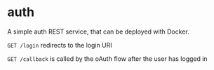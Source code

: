 # auth

A simple auth REST service, that can be deployed with Docker.

`GET /login` redirects to the login URI

`GET /callback` is called by the oAuth flow after the user has logged in
